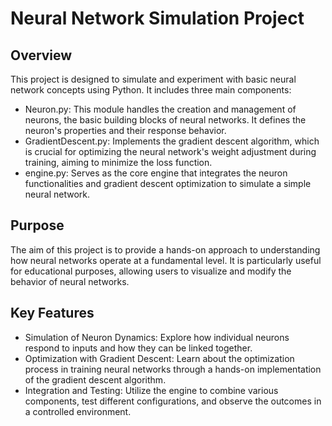 # Neural Network Simulation Project

## Overview

This project is designed to simulate and experiment with basic neural network concepts using Python. It includes three main components:

- Neuron.py: This module handles the creation and management of neurons, the basic building blocks of neural networks. It defines the neuron's properties and their response behavior.
- GradientDescent.py: Implements the gradient descent algorithm, which is crucial for optimizing the neural network's weight adjustment during training, aiming to minimize the loss function.
- engine.py: Serves as the core engine that integrates the neuron functionalities and gradient descent optimization to simulate a simple neural network.
## Purpose

The aim of this project is to provide a hands-on approach to understanding how neural networks operate at a fundamental level. It is particularly useful for educational purposes, allowing users to visualize and modify the behavior of neural networks.

## Key Features

- Simulation of Neuron Dynamics: Explore how individual neurons respond to inputs and how they can be linked together.
- Optimization with Gradient Descent: Learn about the optimization process in training neural networks through a hands-on implementation of the gradient descent algorithm.
- Integration and Testing: Utilize the engine to combine various components, test different configurations, and observe the outcomes in a controlled environment.
